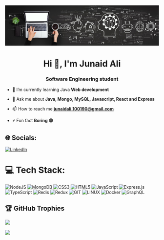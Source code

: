 ![logo](https://github.com/Dharejo-Junaid/Dharejo-Junaid/blob/main/Image.jpg)

<h1 align="center">Hi 👋, I'm Junaid Ali</h1>
<h3 align="center">Software Engineering student</h3>

- 🌱 I’m currently learning Java **Web development**

- 💬 Ask me about **Java, Mongo, MySQL, Javascript, React and Express**

- 📫 How to reach me **junaidali.100190@gmail.com**

- ⚡ Fun fact **Boring 😁**

## 🌐 Socials:
[![LinkedIn](https://img.shields.io/badge/LinkedIn-%230077B5.svg?logo=linkedin&logoColor=white)](https://linkedin.com/in/dharejo-junaid) 

# 💻 Tech Stack:
![NodeJS](https://img.shields.io/badge/node.js-6DA55F?style=for-the-badge&logo=node.js&logoColor=white) ![MongoDB](https://img.shields.io/badge/MongoDB-%234ea94b.svg?style=for-the-badge&logo=mongodb&logoColor=white) ![CSS3](https://img.shields.io/badge/css3-%231572B6.svg?style=for-the-badge&logo=css3&logoColor=white) ![HTML5](https://img.shields.io/badge/html5-%23E34F26.svg?style=for-the-badge&logo=html5&logoColor=white) ![JavaScript](https://img.shields.io/badge/javascript-%23323330.svg?style=for-the-badge&logo=javascript&logoColor=%23F7DF1E) ![Express.js](https://img.shields.io/badge/express.js-%23404d59.svg?style=for-the-badge&logo=express&logoColor=%2361DAFB) ![TypeScript](https://img.shields.io/badge/typescript-%23007ACC.svg?style=for-the-badge&logo=typescript&logoColor=white) ![Redis](https://img.shields.io/badge/redis-%23DD0031.svg?style=for-the-badge&logo=redis&logoColor=white) ![Redux](https://img.shields.io/badge/redux-%23593d88.svg?style=for-the-badge&logo=redux&logoColor=white) ![GIT](https://img.shields.io/badge/Git-fc6d26?style=for-the-badge&logo=git&logoColor=white) ![LINUX](https://img.shields.io/badge/Linux-FCC624?style=for-the-badge&logo=linux&logoColor=black) ![Docker](https://img.shields.io/badge/docker-%230db7ed.svg?style=for-the-badge&logo=docker&logoColor=white) ![GraphQL](https://img.shields.io/badge/-GraphQL-E10098?style=for-the-badge&logo=graphql&logoColor=white)

## 🏆 GitHub Trophies
![](https://github-profile-trophy.vercel.app/?username=dharejo-junaid&theme=dracula&no-frame=true&no-bg=false&margin-w=4)

[![](https://visitcount.itsvg.in/api?id=dharejo-junaid&icon=0&color=0)](https://visitcount.itsvg.in)
